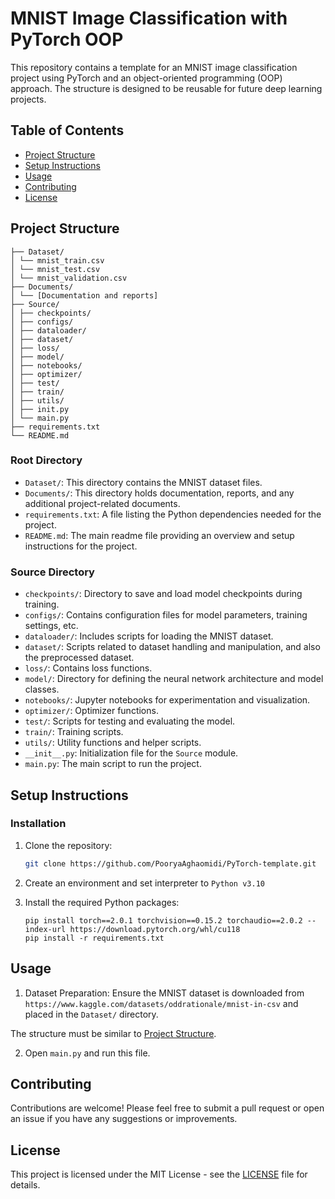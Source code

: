 # MNIST Image Classification with PyTorch OOP

This repository contains a template for an MNIST image classification project using PyTorch and an object-oriented programming (OOP) approach. The structure is designed to be reusable for future deep learning projects.


## Table of Contents

- [Project Structure](#project-structure)
- [Setup Instructions](#setup-instructions)
- [Usage](#usage)
- [Contributing](#contributing)
- [License](#license)


## Project Structure

```text
├── Dataset/
│ └── mnist_train.csv
│ └── mnist_test.csv
│ └── mnist_validation.csv
├── Documents/
│ └── [Documentation and reports]
├── Source/
│ ├── checkpoints/
│ ├── configs/
│ ├── dataloader/
│ ├── dataset/
│ ├── loss/
│ ├── model/
│ ├── notebooks/
│ ├── optimizer/
│ ├── test/
│ ├── train/
│ ├── utils/
│ ├── init.py
│ └── main.py
├── requirements.txt
└── README.md
```

### Root Directory

- `Dataset/`: This directory contains the MNIST dataset files.
- `Documents/`: This directory holds documentation, reports, and any additional project-related documents.
- `requirements.txt`: A file listing the Python dependencies needed for the project.
- `README.md`: The main readme file providing an overview and setup instructions for the project.

### Source Directory

- `checkpoints/`: Directory to save and load model checkpoints during training.
- `configs/`: Contains configuration files for model parameters, training settings, etc.
- `dataloader/`: Includes scripts for loading the MNIST dataset.
- `dataset/`: Scripts related to dataset handling and manipulation, and also the preprocessed dataset.
- `loss/`: Contains loss functions.
- `model/`: Directory for defining the neural network architecture and model classes.
- `notebooks/`: Jupyter notebooks for experimentation and visualization.
- `optimizer/`: Optimizer functions.
- `test/`: Scripts for testing and evaluating the model.
- `train/`: Training scripts.
- `utils/`: Utility functions and helper scripts.
- `__init__.py`: Initialization file for the `Source` module.
- `main.py`: The main script to run the project.


## Setup Instructions

### Installation

1. Clone the repository:
   ```bash
   git clone https://github.com/PooryaAghaomidi/PyTorch-template.git
   ```
   
2. Create an environment and set interpreter to `Python v3.10`

3. Install the required Python packages:

   ```shell
   pip install torch==2.0.1 torchvision==0.15.2 torchaudio==2.0.2 --index-url https://download.pytorch.org/whl/cu118
   pip install -r requirements.txt
   ```


## Usage

1. Dataset Preparation: Ensure the MNIST dataset is downloaded from `https://www.kaggle.com/datasets/oddrationale/mnist-in-csv` and placed in the `Dataset/` directory.

The structure must be similar to [Project Structure](#project-structure).

2. Open `main.py` and run this file.


## Contributing

Contributions are welcome! Please feel free to submit a pull request or open an issue if you have any suggestions or improvements.


## License

This project is licensed under the MIT License - see the [LICENSE](LICENSE) file for details.

